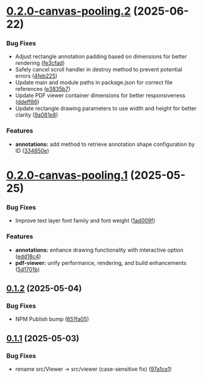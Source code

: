 # [0.2.0-canvas-pooling.2](https://github.com/AmanKrr/pdf-kit/compare/v0.2.0-canvas-pooling.1...v0.2.0-canvas-pooling.2) (2025-06-22)


### Bug Fixes

* Adjust rectangle annotation padding based on dimensions for better rendering ([fe3cfad](https://github.com/AmanKrr/pdf-kit/commit/fe3cfad65ff8e1185b18040252ca31ead033866f))
* Safely cancel scroll handler in destroy method to prevent potential errors ([4feb225](https://github.com/AmanKrr/pdf-kit/commit/4feb225e0f33b8f1c6e2ef57f1987b7eb4af34f6))
* Update main and module paths in package.json for correct file references ([e3835b7](https://github.com/AmanKrr/pdf-kit/commit/e3835b7f8e5ad35896174f0e461ee95aa382de4c))
* Update PDF viewer container dimensions for better responsiveness ([ddeff86](https://github.com/AmanKrr/pdf-kit/commit/ddeff863ae67a3d8d3fb9f9a6928bc5880f65500))
* Update rectangle drawing parameters to use width and height for better clarity ([9a081e8](https://github.com/AmanKrr/pdf-kit/commit/9a081e87f45104a7563f143d6694d4f2ca36a6e0))


### Features

* **annotations:** add method to retrieve annotation shape configuration by ID ([334850e](https://github.com/AmanKrr/pdf-kit/commit/334850eff42f15bc1be18b65336acbb7f6421248))

# [0.2.0-canvas-pooling.1](https://github.com/AmanKrr/pdf-kit/compare/v0.1.2...v0.2.0-canvas-pooling.1) (2025-05-25)


### Bug Fixes

* Improve text layer font family and font weight ([1ad009f](https://github.com/AmanKrr/pdf-kit/commit/1ad009f6e7117fcf0537c9534e5c1c2a5fc59267))


### Features

* **annotations:** enhance drawing functionality with interactive option ([edd18c4](https://github.com/AmanKrr/pdf-kit/commit/edd18c4085769c9f344dbc6ee5c4ee49d10ca7fd))
* **pdf-viewer:** unify performance, rendering, and build enhancements ([5d1701b](https://github.com/AmanKrr/pdf-kit/commit/5d1701bdba82e05b81a51603166beff4ef2d84a3))

## [0.1.2](https://github.com/AmanKrr/pdf-kit/compare/v0.1.1...v0.1.2) (2025-05-04)


### Bug Fixes

* NPM Publish bump ([651fa05](https://github.com/AmanKrr/pdf-kit/commit/651fa052806e61c45d697d1013bed0828763754a))

## [0.1.1](https://github.com/AmanKrr/pdf-kit/compare/v0.1.0...v0.1.1) (2025-05-03)


### Bug Fixes

* rename src/Viewer → src/viewer (case-sensitive fix) ([97a1ce1](https://github.com/AmanKrr/pdf-kit/commit/97a1ce1dfac00a31a5b14223313fa9e342ee7405))
